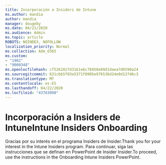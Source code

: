 ```yaml
---
title: Incorporación a Insiders de Intune
ms.author: mandia
author: mandia
manager: dougeby
ms.date: 04/21/2020
ms.audience: Admin
ms.topic: article
ROBOTS: NOINDEX, NOFOLLOW
localization_priority: Normal
ms.collection: Adm_O365
ms.custom:
- "1982"
- "9000348"
ms.openlocfilehash: cf5262827d3161e6c78450e89d1daea7d6590a24
ms.sourcegitcommit: 631cbb5f03e5371f0995e976536d24e9d13746c3
ms.translationtype: MT
ms.contentlocale: es-ES
ms.lasthandoff: 04/22/2020
ms.locfileid: "43763090"
---
```

# <a name="intune-insiders-onboarding"></a><span data-ttu-id="6ad07-102">Incorporación a Insiders de Intune</span><span class="sxs-lookup"><span data-stu-id="6ad07-102">Intune Insiders Onboarding</span></span>

<span data-ttu-id="6ad07-103">Gracias por su interés en el programa Insiders de Insider.</span><span class="sxs-lookup"><span data-stu-id="6ad07-103">Thank you for your interest in the Intune Insiders program.</span></span> <span data-ttu-id="6ad07-104">Para continuar, siga las instrucciones que se definan en PowerPoint de Insider Insider.</span><span class="sxs-lookup"><span data-stu-id="6ad07-104">To proceed, use the instructions in the Onboarding Intune Insiders PowerPoint.</span></span>
